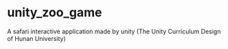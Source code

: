 # unity_zoo_game
A safari interactive application made by unity (The Unity Curriculum Design of Hunan University)
